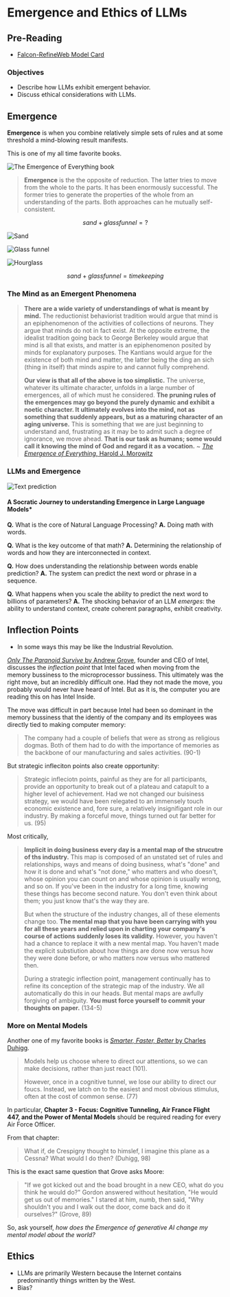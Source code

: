 # Emergence and Ethics of LLMs

## Pre-Reading

- [Falcon-RefineWeb Model Card](https://huggingface.co/datasets/tiiuae/falcon-refinedweb)

### Objectives

- Describe how LLMs exhibit emergent behavior.
- Discuss ethical considerations with LLMs.

## Emergence

**Emergence** is when you combine relatively simple sets of rules and at some threshold a mind-blowing result manifests.

This is one of my all time favorite books.

![The Emergence of Everything book](https://global.oup.com/academic/covers/pop-up/9780195173314)

> **Emergence** is the the opposite of reduction. The latter tries to move from the whole to the parts. It has been enormously successful. The former tries to generate the properties of the whole from an understanding of the parts. Both approaches can he mutually self-consistent.

$$
sand + glass funnel = ?
$$

![Sand](http://eskipaper.com/images/desert-sand-background-2.jpg)

![Glass funnel](https://www.corning.com/catalog/cls/products/p/pyrexFunnelFluted60AngleShortStem/images/6180_A.jpg/_jcr_content/renditions/product.zoom.1200.jpg)

![Hourglass](https://images.unsplash.com/photo-1518281361980-b26bfd556770)

$$
sand + glass funnel = time keeping
$$

### The Mind as an Emergent Phenomena

> **There are a wide variety of understandings of what is meant by mind.** The reductionist behaviorist tradition would argue that mind is an epiphenomenon of the activities of collections of neurons. They argue that minds do not in fact exist. At the opposite extreme, the idealist tradition going back to George Berkeley would argue that mind is all that exists, and matter is an epiphenomenon posited by minds for explanatory purposes. The Kantians would argue for the existence of both mind and matter, the latter being the ding an sich (thing in itself) that minds aspire to and cannot fully comprehend.
>
> **Our view is that all of the above is too simplistic.** The universe, whatever its ultimate character, unfolds in a large number of emergences, all of which must he considered. **The pruning rules of the emergences may go beyond the purely dynamic and exhibit a noetic character. It ultimately evolves into the mind, not as something that suddenly appears, but as a maturing character of an aging universe.** This is something that we are just beginning to understand and, frustrating as it may be to admit such a degree of ignorance, we move ahead. **That is our task as humans; some would call it knowing the mind of God and regard it as a vocation.**
> ~ [*The Emergence of Everything*, Harold J. Morowitz](https://www.goodreads.com/book/show/2301.The_Emergence_of_Everything)

### LLMs and Emergence

![Text prediction](https://images.samsung.com/is/image/samsung/assets/uk/support/mobile-devices/how-can-i-personalise-and-turn-predictive-text-on-and-off-on-my-samsung-galaxy-device/images/1-uk-how-can-i-personalise-and-turn-predictive-text-on-and-off.png)

#### A Socratic Journey to understanding Emergence in Large Language Models*

**Q.** What is the core of Natural Language Processing?
**A.** Doing math with words.

**Q.** What is the key outcome of that math?
**A.** Determining the relationship of words and how they are interconnected in context.

**Q.** How does understanding the relationship between words enable prediction?
**A.** The system can predict the next word or phrase in a sequence.

**Q.** What happens when you scale the ability to predict the next word to billions of parameters?
**A.** The shocking behavior of an LLM *emerges*: the ability to understand context, create coherent paragraphs, exhibit creativity.

## Inflection Points

- In some ways this may be like the Industrial Revolution.

[*Only The Paranoid Survive* by Andrew Grove](https://www.goodreads.com/work/quotes/664484-only-the-paranoid-survive),
founder and CEO of Intel, discusses the *inflection point* that Intel faced when moving from the memory bussiness to the
microprocessor bussiness. This ultimately was the right move, but an incredibly difficult one.
Had they not made the move, you probably would never have heard of Intel.
But as it is, the computer you are reading this on has Intel Inside.

The move was difficult in part because Intel had been so dominant in the memory bussiness that the identiy of the company and its
employees was directly tied to making computer memory:

> The company had a couple of beliefs that were as strong as religious dogmas.
> Both of them had to do with the importance of memories as the backbone of our manufacturing and sales activities. (90-1)

But strategic infleciton points also create opportunity:

> Strategic infleciotn points, painful as they are for all participants, provide an opportunity to break out of a plateau and catapult to a higher level of achievement.
> Had we not changed our buisiness strategy, we would have been relegated to an immensely touch economic existence and, fore sure, a relatively insignifigant role in our industry.
> By making a forceful move, things turned out far better for us. (95)

Most critically,

> **Implicit in doing business every day is a mental map of the strucutre of ths industry.**
> This map is composed of an unstated set of rules and relationships, ways and means of doing business, what's "done" and how it is done and what's "not done," who matters and who doesn't,
> whose opinion you can count on and whose opinion is usually wrong, and so on. If you've been in the industry for a long time, knowing these things has become second nature.
> You don't even think about them; you just know that's the way they are.
>
> But when the structure of the industry changes, all of these elements change too.
> **The mental map that you have been carrying with you for all these years and relied upon in charting your company's course of actions suddenly loses its validity.**
> However, you haven't had a chance to replace it with a new mental map. You haven't made the explicit substiution about how things are done now versus how they were done before,
> or who matters now versus who mattered then.
>
> During a strategic inflection point, management continually has to refine its conception of the strategic map of the industry.
> We all automatically do this in our heads. But mental maps are awfully forgiving of ambiguity. **You must force yourself to commit your thoughts on paper.** (134-5)

### More on Mental Models

Another one of my favorite books is [*Smarter, Faster, Better* by Charles Duhigg](https://charlesduhigg.com/books/smarter-faster-better/).

> Models help us choose where to direct our attentions, so we can make decisions, rather than just react (101).
>
> However, once in a cognitive tunnel, we lose our ability to direct our foucs. Instead, we latch on to the easiest and most obvious stimulus, often at the cost of common sense. (77)

In particular, **Chapter 3 - Focus: Cognitive Tunneling, Air France Flight 447, and the Power of Mental Models** should be required reading for every Air Force Officer.

From that chapter:

> What if, de Crespigny thought to himslef, I imagine this plane as a Cessna? What would I do then? (Duhigg, 98)

This is the exact same question that Grove asks Moore:

> "If we got kicked out and the boad brought in a new CEO, what do you think he would do?" Gordon answered without hesitation, "He would get us out of memories."
> I stared at him, numb, then said, "Why shouldn't you and I walk out the door, come back and do it ourselves?" (Grove, 89)

So, ask yourself, *how does the Emergence of generative AI change my mental model about the world?*

## Ethics

- LLMs are primarily Western because the Internet contains predominantly things written by the West.
- Bias?
